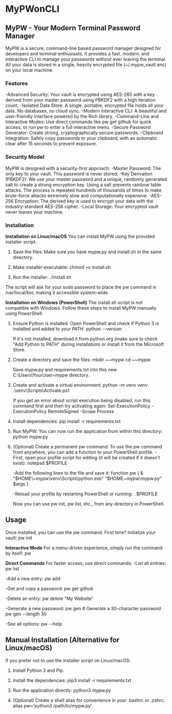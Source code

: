 # MyPWonCLI
## MyPW - Your Modern Terminal Password Manager
MyPW is a secure, command-line based password manager designed for developers and terminal enthusiasts. It provides a fast, modern, and interactive CLI to manage your passwords without ever leaving the terminal.
All your data is stored in a single, heavily encrypted file (~/.mypw_vault.enc) on your local machine.

### Features
-Advanced Security: Your vault is encrypted using AES-265 with a key derived from your master password using PBKDF2 with a high iteration count.
-Isolated Data Store: A single, portable, encrypted file holds all your data. No databases, no cloud sync.
-Modern Interactive CLI: A beautiful and user-friendly interface powered by the Rich library.
-Command-Line and Interactive Modes: Use direct commands like pw get github for quick access, or run pw to enter a full interactive menu.
-Secure Password Generator: Create strong, cryptographically secure passwords.
-Clipboard Integration: Safely copy passwords to your clipboard, with an automatic clear after 15 seconds to prevent exposure.

### Security Model
MyPW is designed with a security-first approach:
-Master Password: The only key to your vault. This password is never stored.
-Key Derivation (PBKDF2): We use your master password and a unique, randomly generated salt to create a strong encryption key. Using a salt prevents rainbow table attacks. The process is repeated hundreds of thousands of times to make brute-force attacks extremely slow and computationally expensive.
-AES-256 Encryption: The derived key is used to encrypt your data with the industry-standard AES-256 cipher.
-Local Storage: Your encrypted vault never leaves your machine.

### Installation
**Installation on Linux/macOS**
You can install MyPW using the provided installer script.
1. Save the files: Make sure you have mypw.py and install.sh in the same directory.
2. Make installer executable:
    chmod +x install.sh

3. Run the installer:
    ./install.sh

The script will ask for your sudo password to place the pw command in /usr/local/bin, making it accessible system-wide.

**Installation on Windows (PowerShell)**
The install.sh script is not compatible with Windows. Follow these steps to install MyPW manually using PowerShell.
1. Ensure Python is installed: Open PowerShell and check if Python 3 is installed and added to your PATH.
    python --version

    If it's not installed, download it from python.org (make sure to check "Add Python to PATH" during installation) or install it from the Microsoft Store.
2. Create a directory and save the files:
    mkdir ~\~mypw
    cd ~\~mypw

    Save mypw.py and requirements.txt into this new C:\Users\YourUser\~mypw directory.
3. Create and activate a virtual environment:
    python -m venv venv
    .\venv\Scripts\Activate.ps1

    If you get an error about script execution being disabled, run this command first and then try activating again:
    Set-ExecutionPolicy -ExecutionPolicy RemoteSigned -Scope Process

4. Install dependencies:
    pip install -r requirements.txt

5. Run MyPW: You can now run the application from within this directory:
    python mypw.py

6. (Optional) Create a permanent pw command: To use the pw command from anywhere, you can add a function to your PowerShell profile.
    -First, open your profile script for editing (it will be created if it doesn't exist):
        notepad $PROFILE

    -Add the following lines to the file and save it:
        function pw {
            & "$HOME\~mypw\venv\Scripts\python.exe" "$HOME\~mypw\mypw.py" $args
        }

    -Reload your profile by restarting PowerShell or running:
        . $PROFILE

    Now you can use pw init, pw list, etc., from any directory in PowerShell.

## Usage
Once installed, you can use the pw command.
First time? Initialize your vault:
    pw init

**Interactive Mode**
For a menu-driven experience, simply run the command by itself:
    pw

**Direct Commands**
For faster access, use direct commands:
-List all entries:
    pw list

-Add a new entry:
    pw add

-Get and copy a password:
    pw get github

-Delete an entry:
    pw delete "My Website"

-Generate a new password:
    pw gen
    # Generate a 30-character password
    pw gen --length 30

-See all options:
    pw --help


## Manual Installation (Alternative for Linux/macOS)
If you prefer not to use the installer script on Linux/macOS:
1. Install Python 3 and Pip.
2. Install the dependencies:
    pip3 install -r requirements.txt

3. Run the application directly:
    python3 mypw.py

4. (Optional) Create a shell alias for convenience in your .bashrc or .zshrc:
    alias pw='python3 /path/to/mypw.py'
